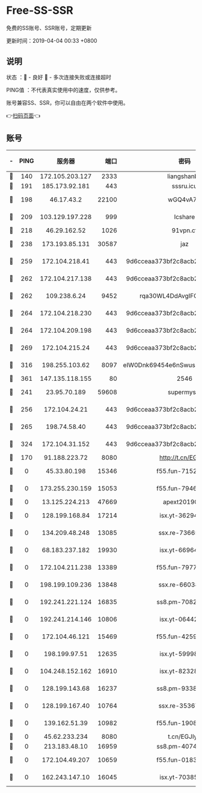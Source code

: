 # Free-SS-SSR

免费的SS账号、SSR账号，定期更新

更新时间：2019-04-04 00:33 +0800

## 说明

状态     ：🙂 - 良好 🙁 - 多次连接失败或连接超时

PING值   ：不代表真实使用中的速度，仅供参考。

账号兼容SS、SSR，你可以自由在两个软件中使用。

👉[扫码页面](https://liesauer.github.io/Free-SS-SSR/)👈

## 账号

|-|PING|服务器|端口|密码|加密方式|区域|
|:----:|:----:|:-----:|-----:|:----:|:----:|:----:|
|🙂|140|172.105.203.127|2333|liangshanbo|chacha20|JP|
|🙂|191|185.173.92.181|443|sssru.icu|rc4-md5|RU|
|🙂|198|46.17.43.2|22100|wGQ4vA7D|aes-256-gcm|RU|
|🙂|209|103.129.197.228|999|lcshare|aes-256-cfb|US|
|🙂|218|46.29.162.52|1026|91vpn.cf|rc4-md5|RU|
|🙂|238|173.193.85.131|30587|jaz|aes-256-cfb|US|
|🙂|259|172.104.218.41|443|9d6cceaa373bf2c8acb22e60b6a58be6|aes-256-cfb|US|
|🙂|262|172.104.217.138|443|9d6cceaa373bf2c8acb22e60b6a58be6|aes-256-cfb|US|
|🙂|262|109.238.6.24|9452|rqa30WL4DdAvgIFG6Fs3znzTa|aes-256-cfb|FR|
|🙂|264|172.104.218.230|443|9d6cceaa373bf2c8acb22e60b6a58be6|aes-256-cfb|US|
|🙂|264|172.104.209.198|443|9d6cceaa373bf2c8acb22e60b6a58be6|aes-256-cfb|US|
|🙂|269|172.104.215.24|443|9d6cceaa373bf2c8acb22e60b6a58be6|aes-256-cfb|US|
|🙂|316|198.255.103.62|8097|eIW0Dnk69454e6nSwuspv9DmS201tQ0D|aes-256-cfb|US|
|🙂|361|147.135.118.155|80|2546|chacha20|US|
|🙂|241|23.95.70.189|59608|supermyssr|chacha20-ietf|US|
|🙂|256|172.104.24.21|443|9d6cceaa373bf2c8acb22e60b6a58be6|aes-256-cfb|US|
|🙂|265|198.74.58.40|443|9d6cceaa373bf2c8acb22e60b6a58be6|aes-256-cfb|US|
|🙂|324|172.104.31.152|443|9d6cceaa373bf2c8acb22e60b6a58be6|aes-256-cfb|US|
|🙁|170|91.188.223.72|8080|http://t.cn/EGJIyrl|rc4-md5|RU|
|🙁|0|45.33.80.198|15346|f55.fun-71521977|aes-256-cfb|US|
|🙁|0|173.255.230.159|15053|f55.fun-79461545|aes-256-cfb|US|
|🙁|0|13.125.224.213|47669|apext2019001|chacha20|KR|
|🙁|0|128.199.168.84|17214|isx.yt-36294040|aes-256-cfb|SG|
|🙁|0|134.209.48.248|13085|ssx.re-73665624|aes-256-cfb|US|
|🙁|0|68.183.237.182|19930|isx.yt-66964025|aes-256-cfb|SG|
|🙁|0|172.104.211.238|13389|f55.fun-79775139|aes-256-cfb|US|
|🙁|0|198.199.109.236|13848|ssx.re-66038086|aes-256-cfb|US|
|🙁|0|192.241.221.124|16835|ss8.pm-70821734|aes-256-cfb|US|
|🙁|0|192.241.214.146|10806|isx.yt-06442485|aes-256-cfb|US|
|🙁|0|172.104.46.121|15469|f55.fun-42596050|aes-256-cfb|SG|
|🙁|0|198.199.97.51|12635|isx.yt-59998188|aes-256-cfb|US|
|🙁|0|104.248.152.162|16910|isx.yt-82328439|aes-256-cfb|SG|
|🙁|0|128.199.143.68|16237|ss8.pm-93382956|aes-256-cfb|SG|
|🙁|0|128.199.167.40|10764|ssx.re-35367150|aes-256-cfb|SG|
|🙁|0|139.162.51.39|10982|f55.fun-19086456|aes-256-cfb|SG|
|🙁|0|45.62.233.234|8080|t.cn/EGJIyrl|rc4-md5|CA|
|🙁|0|213.183.48.10|16959|ss8.pm-40746031|rc4-md5|RU|
|🙁|0|172.104.49.207|10659|f55.fun-01831291|aes-256-cfb|SG|
|🙁|0|162.243.147.10|16045|isx.yt-70385499|aes-256-cfb|US|
